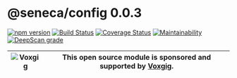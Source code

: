 # @seneca/config 0.0.3

[![npm version](https://badge.fury.io/js/%40seneca%2Fconfig.svg)](https://badge.fury.io/js/%40seneca%2Fconfig)
[![Build Status](https://travis-ci.com/senecajs/seneca-config.svg?branch=main)](https://travis-ci.com/senecajs/seneca-config)
[![Coverage Status](https://coveralls.io/repos/github/senecajs/seneca-config/badge.svg?branch=main)](https://coveralls.io/github/senecajs/seneca-config?branch=main)
[![Maintainability](https://api.codeclimate.com/v1/badges/17d7d12f1360d7cbf45c/maintainability)](https://codeclimate.com/github/senecajs/seneca-config/maintainability)
[![DeepScan grade](https://deepscan.io/api/teams/5016/projects/14183/branches/257047/badge/grade.svg)](https://deepscan.io/dashboard#view=project&tid=5016&pid=14183&bid=257047)



| ![Voxgig](https://www.voxgig.com/res/img/vgt01r.png) | This open source module is sponsored and supported by [Voxgig](https://www.voxgig.com). |
|---|---|


<!--START:options-->
<!--END:options-->

<!--START:action-list-->
<!--END:action-list-->

<!--START:action-desc-->
<!--END:action-desc-->


